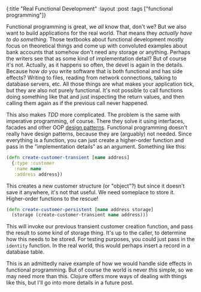 {:title "Real Functional Development"
 :layout :post
 :tags ["functional programming"]}

Functional programming is great, we *all* know that, don't we?  But we also want
to build applications for the real world.  That means they *actually have to do
something*.  Those textbooks about functional development mostly focus on theoretical
things and come up with convoluted examples about bank accounts that somehow don't
need any storage or anything.  Perhaps the writers see that as some kind of
implementation detail?  But of course it's not.  Actually, as it happens so often,
the devel is again in the details.  Because how *do* you write software that is
both functional and has side effects?  Writing to files, reading from network
connections, talking to database servers, etc.  All those things are what makes
your application tick, but they are also not purely functional.  It's not possible
to call functions doing something like that and just inspecting the return values,
and then calling them again as if the previous call never happened.

This also makes *TDD* more complicated.  The problem is the same with imperative
programming, of course.  There they solve it using interfaces, facades and other
OOP [design patterns](https://en.wikipedia.org/wiki/Design_pattern).  Functional
programming doesn't really have design patterns, because they are (arguably) not needed.
Since everything is a function, you can just create a higher-order function and
pass in the "implementation details" as an argument.  Something like this:

```clojure
(defn create-customer-transient [name address]
  {:type :customer
   :name name
   :address address})
```
This creates a new customer structure (or "object"?) but since it doesn't save
it anywhere, it's not that useful.  We need someplace to store it.  Higher-order
functions to the rescue!

```clojure
(defn create-customer-persistent [name address storage]
  (storage (create-customer-transient name address)))
```

This will invoke our previous transient customer creation function, and pass the
result to some kind of storage thing.  It's up to the caller, to determine how
this needs to be stored.  For testing purposes, you could just pass in the `identity`
function.  In the real world, this would perhaps insert a record in a database table.

This is an admittedly naive example of how we would handle side effects in functional
programming.  But of course the world is never *this* simple, so we may need more
than this.  Clojure offers more ways of dealing with things like this, but I'll go
into more details in a future post.